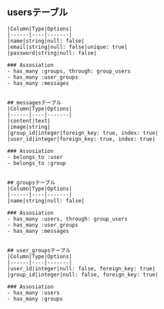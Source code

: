 
  ## usersテーブル
	|Column|Type|Options|
	|------|----|-------|
	|name|string|null: false|
	|email|string|null: false|unique: true|
	|password|string|null: false|

	### Assosiation
	- has_many :groups, through: group_users
	- has_many :user_groups
	- has_many :messages


	## messagesテーブル
	|Column|Type|Options|
	|------|----|-------|
	|content|text|
	|image|string|
	|group_id|integer|foreign_key: true, index: true|
	|user_id|integer|foreign_key: true, index: true|

	### Assosiation
	- belongs_to :user
	- belongs_to :group


	## groupsテーブル
	|Column|Type|Options|
	|------|----|-------|
	|name|string|null: false|

	### Assosiation
	- has_many :users, through: group_users
	- has_many :user_groups
	- has_many :messages


	## user_groupsテーブル
	|Column|Type|Options|
	|------|----|-------|
	|user_id|integer|null: false, foreign_key: true|
	|group_id|integer|null: false, foreign_key: true|

	### Assosiation
	- has_many :users
	- has_many :groups


